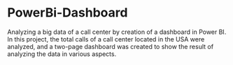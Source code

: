# PowerBi-Dashboard
Analyzing a big data of a call center by creation of a dashboard in Power BI.
In this project, the total calls of a call center located in the USA were analyzed, and a two-page dashboard was created to show the result of analyzing the data in various aspects.
